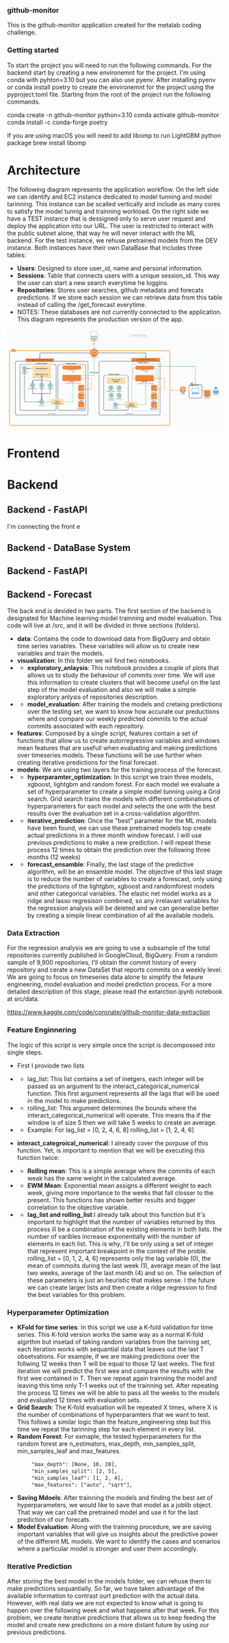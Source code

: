 ### github-monitor
This is the github-monitor application created for the metalab coding challenge.

### Getting started
To start the project you will need to run the following commands.
For the backend start by creating a new environemnt for the project. I'm using conda with pyhton=3.10 but you can also use pyenv. After installing pyenv or conda install poetry to create the environemnt for the project using the pyproject.toml file. Starting from the root of the project run the following commands.

conda create -n github-monitor python=3.10
conda activate github-monitor
conda install -c conda-forge poetry

If you are using macOS you will need to add libomp to run LightGBM python package
brew install libomp

# Architecture
The following diagram represents the application workflow. On the left side we can identify and EC2 instance dedicated to model tunning and model tarinning. This instance can be scalled vertically and include as many cores to satisfy the model tunnig and trainning workload. On the right side we have a TEST instance that is dessigned only to serve user request and deploy the application into our URL. The user is restricted to interact with the public subnet alone, that way he will never interact with the ML backend. For the test instance, we rehuse pretrained models from the DEV instance. Both instances have their own DataBase that includes three tables:
* **Users**: Designed to store user_id, name and personal information.
* **Sessions**: Table that connects users with a unique session_id. This way the user can start a new search everytime he loggins.
* **Repositories**: Stores user searches, github metadata and forecats predictions. If we store each session we can retrieve data from this table instead of calling the /get_forecast everytime.
* NOTES: These databases are not currently connected to the application. This diagram represents the production version of the app.

![Image Alt Text](./images/Forecast%20Architecture.png)


# Frontend
# Backend

## Backend - FastAPI
I'm connecting the front e

## Backend - DataBase System

## Backend - FastAPI

## Backend - Forecast
The back end is devided in two parts. The first section of the backend is designated for Machine learning model trainning and model evaluation. This code will live at /src, and it will be divided in three sections (folders).
* **data**: Contains the code to download data from BigQuery and obtain time series variables. These variables will allow us to create new variables and train the models.
*  **visualization**: In this folder we wil find two notebooks.
*  * **exploratory_anlaysis**: This notebook provides a couple of plots that allows us to study the behaviour of commits over time. We will use this information to create clusters that will become useful on the last step of the model evaluation and also we will make a simple exploratory anlysis of repositories description.
*  * **model_evaluation**: After training the models and cretaing predictions over the testing set, we want to know how accurate our preductions where and compare our weekly predicted commits to the actual commits associated with each repository.
*  **features**: Composed by a single script, features contain a set of functions that allow us to create autorregressive variables and windows mean features that are usefull when evaluating and making predictions over timeseries models. These functions will be use further when creating iterative predictions for the final forecast.
*  **models**: We are using two layers for the training process of the forecast.
*  * **hyperparamter_optimization**: In this script we train three models, xgboost, lightgbm and random forest. For each model we evaluate a set of hyperparameter to create a simple model tunning using a Grid search. Grid search trains the models with different combinations of hyperparameters for each model and selects the one with the best results over the evaluation set in a cross-validation algorithm.
*  * **iterative_prediction**: Once the "best" parameter for the ML models have been found, we can use these pretrained models top create actual predictions in a three month window forecast. I will use previous predictions to make a new prediction. I will repeat these process 12 times to obtain the prediction over the following three months (12 weeks)
*  * **forecast_ensamble**: Finally, the last stage of the predictive algorithm, will be an ensamble model. The objective of this last stage is to reduce the number of variables to create a forescast, only using the predictions of the lightgbm, xgboost and randomforest models and other categorical variables. The elastic net model works as a ridge and lasso regresison combined, so any irrelavant variables for the regression analysis will be deleted and we can generalize better by creating a simple linear combination of all the available models.

### Data Extraction
For the regression analysis we are going to use a subsample of the total repositories currently published in GoogleCloud, BigQuery. From a random sample of 9,900 repositories, I'll obtain the commit history of every repository and cerate a new DataSet that reports commits on a weekly level. We are going to focus on timeseries data  alone to simplify the fetaure engineering, model evaluation and model prediction process. For a more detailed description of this stage, please read the extarction.ipynb notebook at src/data.

https://www.kaggle.com/code/coronate/github-monitor-data-extraction

### Feature Enginnering
The logic of this script is very simple once the script is decompossed into single steps.
* First I proviode two lists
*  * lag_list: This list contains a set of inetgers, each integer will be passed as an argument to the interact_categorical_numerical function. This first argument represents all the lags that will be used in the model to make predictions.
*  * rolling_list: This argument determines the bounds where the interact_categorical_numerical will operate. This means tha if the window is of size 5 then we will take 5 weeks to create an average.
*  * Example: For lag_list = [0, 2, 4, 6, 8] rolling_list = [1, 2, 4, 6]

* **interact_categroical_numerical**: I already cover the porpuse of this function. Yet, is important to mention that we will be executing this function twice:
*  * **Rolling mean**: This is a simple average where the commits of each weak has the same weight in the calculated average.
*  * **EWM Mean**: Exponential mean assigns a different weight to each week, giving more importance to the weeks that fall closser to the present. This functions has shown better results and bigger correlation to the objective variable.
*  * **lag_list and rolling_list**:I already talk about this function but it's important to highlight that the number of variables returned by this process ill be a combination of the existing elements in both lists. the number of varibles increase exponentially with the number of elements in each list. This is why, I'll be only using a set of integer that represent important breakpoint in the context of the proble. rolling_list = [0, 1, 2, 4, 6] represents only the lag variable (0), the mean of commoits during the last week (1), average mean of the last two weeks, average of the last month (4) and so on. The selection of these parameters is just an heuristic that makes sense. I the future we can create larger lists and then create a ridge regression to find the best variables for this problem.



### Hyperparameter Optimization
* **KFold for time series**: In this script we use a K-fold validation for time series. This K-fold version works the same way as a normal K-fold algirthm but insetad of taking random variables from the tarining set, each iteration works with sequantial data that leaves out the last T obsetvations. For example, if we are making predictions over the follwing 12 weeks then T will be equal to those 12 last weeks. The first iteration we will predict the first wee and compare the results with the first wee contained in T. Then we repeat again trainning the model and leaving this time only T-1 weeks out of the trainning set. After repeating the process 12 times we will be able to pass all the weeks to the models and evaluated 12 times with evaluation sets.
* **Grid Search**: The K-fold evaluation will be repeated X times, where X is the number of combinations of hyperparamters that we want to test. This follows a similar logic than the feature_engineering step but this time we repeat the tarinning step for each element in every list.
*  **Random Forest**: For exmaple, the tested hyperparameters for the random forest are n_estimators, max_depth, min_samples_split, min_samples_leaf and max_features.
```     "n_estimators": [50, 100, 150],
        "max_depth": [None, 10, 20],
        "min_samples_split": [2, 5],
        "min_samples_leaf": [1, 2, 4],
        "max_features": ["auto", "sqrt"],
```
* **Saving Mdoels**: After trainning the models and finding the best set of hyperparameters, we would like to save that model as a joblib object. That way we can call the pretrained model and use it for the last prediction of our forecats.
* **Model Evaluation**: Along with the trainning procedure, we are saving important variables that will give us insights about the predictive power of the different ML models. We want to identify the cases and scenarios where a particular model is stronger and user them accordingly.

### Iterative Prediction
After storing the best model in the models folder, we can rehuse them to make predictions sequantially. So far, we have taken advantage of the available information to contrast ourt prediction with the actual data. However, with real data we are not expected to know what is going to happen over the following week and what happens after that week. For this problem, we create iterative predictions that allows us to keep feeding the model and create new predictions on a more distant future by using our previous predictions.
